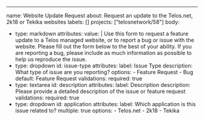 ---
name: Website Update Request
about: Request an update to the Telos.net, 2k18 or Tekika websites
labels: []
projects: ["telosnetwork/58"]
body:
  - type: markdown
    attributes:
      value: |
        Use this form to request a feature update to a Telos managed website, or to report a bug or issue with the website. Please fill out the form below to the best of your ability. If you are reporting a bug, please include as much information as possible to help us reproduce the issue.
 - type: dropdown
    id: issue-type
    attributes:
      label: Issue Type
      description: What type of issue are you reporting?
      options:
        - Feature Request
        - Bug
      default: Feature Request
    validations:
      required: true
  - type: textarea
    id: description
    attributes:
      label: Description
      description: Please provide a detailed description of the issue or feature request
    validations:
      required: true
  - type: dropdown
    id: application
    attributes:
      label: Which application is this issue related to?
      multiple: true
      options:
        - Telos.net
        - 2k18
        - Tekika
